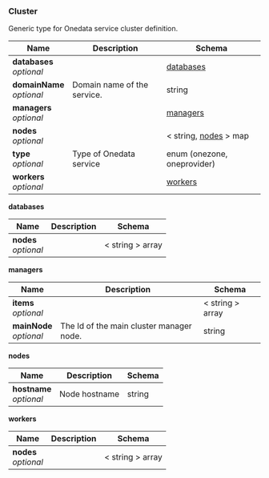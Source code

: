 
<a name="cluster"></a>
### Cluster
Generic type for Onedata service cluster definition.


|Name|Description|Schema|
|---|---|---|
|**databases**  <br>*optional*||[databases](#cluster-databases)|
|**domainName**  <br>*optional*|Domain name of the service.|string|
|**managers**  <br>*optional*||[managers](#cluster-managers)|
|**nodes**  <br>*optional*||< string, [nodes](#cluster-nodes) > map|
|**type**  <br>*optional*|Type of Onedata service|enum (onezone, oneprovider)|
|**workers**  <br>*optional*||[workers](#cluster-workers)|

<a name="cluster-databases"></a>
**databases**

|Name|Description|Schema|
|---|---|---|
|**nodes**  <br>*optional*||< string > array|

<a name="cluster-managers"></a>
**managers**

|Name|Description|Schema|
|---|---|---|
|**items**  <br>*optional*||< string > array|
|**mainNode**  <br>*optional*|The Id of the main cluster manager node.|string|

<a name="cluster-nodes"></a>
**nodes**

|Name|Description|Schema|
|---|---|---|
|**hostname**  <br>*optional*|Node hostname|string|

<a name="cluster-workers"></a>
**workers**

|Name|Description|Schema|
|---|---|---|
|**nodes**  <br>*optional*||< string > array|



